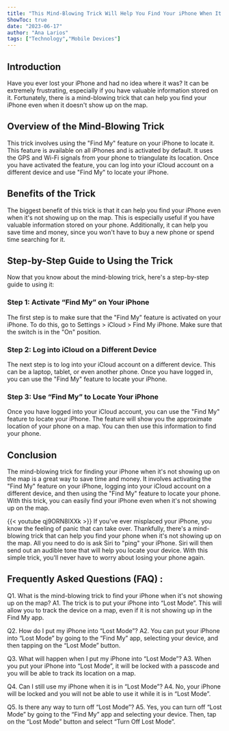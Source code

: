 ```yaml
---
title: "This Mind-Blowing Trick Will Help You Find Your iPhone When It's Not Showing Up On the Map!"
ShowToc: true 
date: "2023-06-17"
author: "Ana Larios" 
tags: ["Technology","Mobile Devices"]
---
```

## Introduction

Have you ever lost your iPhone and had no idea where it was? It can be extremely frustrating, especially if you have valuable information stored on it. Fortunately, there is a mind-blowing trick that can help you find your iPhone even when it doesn't show up on the map.

## Overview of the Mind-Blowing Trick

This trick involves using the "Find My" feature on your iPhone to locate it. This feature is available on all iPhones and is activated by default. It uses the GPS and Wi-Fi signals from your phone to triangulate its location. Once you have activated the feature, you can log into your iCloud account on a different device and use "Find My" to locate your iPhone.

## Benefits of the Trick

The biggest benefit of this trick is that it can help you find your iPhone even when it's not showing up on the map. This is especially useful if you have valuable information stored on your phone. Additionally, it can help you save time and money, since you won't have to buy a new phone or spend time searching for it.

## Step-by-Step Guide to Using the Trick

Now that you know about the mind-blowing trick, here's a step-by-step guide to using it:

### Step 1: Activate “Find My” on Your iPhone

The first step is to make sure that the "Find My" feature is activated on your iPhone. To do this, go to Settings > iCloud > Find My iPhone. Make sure that the switch is in the "On" position.

### Step 2: Log into iCloud on a Different Device

The next step is to log into your iCloud account on a different device. This can be a laptop, tablet, or even another phone. Once you have logged in, you can use the "Find My" feature to locate your iPhone.

### Step 3: Use “Find My” to Locate Your iPhone

Once you have logged into your iCloud account, you can use the "Find My" feature to locate your iPhone. The feature will show you the approximate location of your phone on a map. You can then use this information to find your phone.

## Conclusion

The mind-blowing trick for finding your iPhone when it's not showing up on the map is a great way to save time and money. It involves activating the "Find My" feature on your iPhone, logging into your iCloud account on a different device, and then using the "Find My" feature to locate your phone. With this trick, you can easily find your iPhone even when it's not showing up on the map.

{{< youtube qj9ORN8IXXk >}} 
If you've ever misplaced your iPhone, you know the feeling of panic that can take over. Thankfully, there's a mind-blowing trick that can help you find your phone when it's not showing up on the map. All you need to do is ask Siri to "ping" your iPhone. Siri will then send out an audible tone that will help you locate your device. With this simple trick, you'll never have to worry about losing your phone again.

## Frequently Asked Questions (FAQ) :
Q1. What is the mind-blowing trick to find your iPhone when it's not showing up on the map?
A1. The trick is to put your iPhone into “Lost Mode”. This will allow you to track the device on a map, even if it is not showing up in the Find My app.

Q2. How do I put my iPhone into “Lost Mode”?
A2. You can put your iPhone into “Lost Mode” by going to the “Find My” app, selecting your device, and then tapping on the “Lost Mode” button.

Q3. What will happen when I put my iPhone into “Lost Mode”?
A3. When you put your iPhone into “Lost Mode”, it will be locked with a passcode and you will be able to track its location on a map.

Q4. Can I still use my iPhone when it is in “Lost Mode”?
A4. No, your iPhone will be locked and you will not be able to use it while it is in “Lost Mode”.

Q5. Is there any way to turn off “Lost Mode”?
A5. Yes, you can turn off “Lost Mode” by going to the “Find My” app and selecting your device. Then, tap on the “Lost Mode” button and select “Turn Off Lost Mode”.


